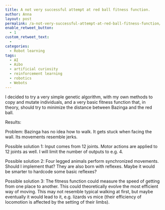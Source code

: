 ```yaml
---
title: A not very successful attempt at red ball fitness function.
author: Anna
layout: post
permalink: /a-not-very-successful-attempt-at-red-ball-fitness-function/
enable_retweet_button:
  - 1
custom_retweet_text:
  - 
categories:
  - Robot learning
tags:
  - AI
  - Aibo
  - artificial curiosity
  - reinforcement learning
  - robotics
  - Webots
---
```

I decided to try a very simple genetic algorithm, with my own methods to copy and mutate individuals, and a very basic fitness function that, in theory, should try to minimize the distance between Bazinga and the red ball.

Results:



Problem: Bazinga has no idea how to walk. It gets stuck when facing the wall. Its movements resemble jerks.

Possible solution 1: Input comes from 12 joints. Motor actions are applied to 12 joints as well. I will limit the number of outputs to e.g. 4.

Possible solution 2: Four legged animals perform synchronized movements. Should I implement that? They are also born with reflexes. Maybe it would be smarter to hardcode some basic reflexes?

Possible solution 3: The fitness function could measure the speed of getting from one place to another. This could theoretically evolve the most efficient way of moving. This may not resemble typical walking at first, but maybe eventually it would lead to it, e.g. lizards vs mice (their efficiency of locomotion is affected by the setting of their limbs).